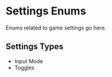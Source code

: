 # Settings Enums

Enums related to game settings go here.

## Settings Types

- Input Mode
- Toggles